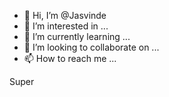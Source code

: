 - 👋 Hi, I’m @Jasvinde
- 👀 I’m interested in ...
- 🌱 I’m currently learning ...
- 💞️ I’m looking to collaborate on ...
- 📫 How to reach me ...

<!---
Jasvinde/Jasvinde is a ✨ special ✨ repository because its `README.md` (this file) appears on your GitHub profile.
You can click the Preview link to take a look at your changes.
--->Super

